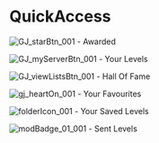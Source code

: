 # QuickAccess

![GJ_starBtn_001](https://github.com/KorshunDev/QuickAccess/assets/168195108/7e0660e2-6a20-49ab-aa41-a8ff9f88b44f) - Awarded

![GJ_myServerBtn_001](https://github.com/KorshunDev/QuickAccess/assets/168195108/a69b9ece-e4bf-45ee-b77d-f52ff2e547b2) - Your Levels

![GJ_viewListsBtn_001](https://github.com/KorshunDev/QuickAccess/assets/168195108/a8bc41b6-3992-42e8-95db-2252401211c3) - Hall Of Fame

![gj_heartOn_001](https://github.com/KorshunDev/QuickAccess/assets/168195108/082dbc03-c174-4148-972e-86a7601f1ba7) - Your Favourites

![folderIcon_001](https://github.com/KorshunDev/QuickAccess/assets/168195108/49e8dda5-18a8-42b0-9b29-415bf8b1df40) - Your Saved Levels

![modBadge_01_001](https://github.com/KorshunDev/QuickAccess/assets/168195108/c7ea0fd2-c065-4ca9-ab9b-a87353141542) - Sent Levels

